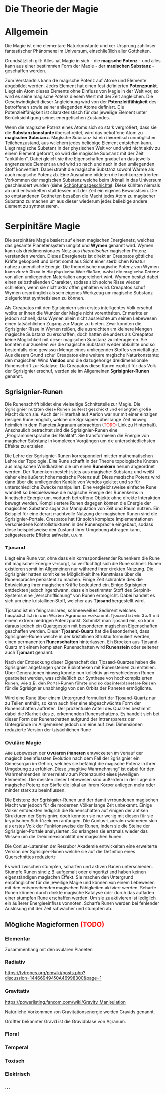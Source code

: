# Die Theorie der Magie

# Allgemein

Die Magie ist eine elementare Naturkonstante und der Ursprung zahlloser fantastischer Phänomene im Universum, einschließlich aller Gottheiten.

Grundsätzlich gilt: Alles hat Magie in sich - die **magische Potenz** - und alles kann aus einer bestimmten Form der Magie - der **magischen Substanz** - geschaffen werden.

Zum Verständnis kann die magische Potenz auf Atome und Elemente abgebildet werden. Jedes Element hat einen fest definierten **Potenzpunkt**. Liegt ein Atom dieses Elements ohne Einfluss von Magie in der Welt vor, so wird es seine magische Potenz diesem Wert mit der Zeit angleichen. Die Geschwindigkeit dieser Angleichung wird von der **Potenzleitfähigkeit** des betroffenen sowie seiner anliegenden Atome definiert. Die Potenzleitfähigkeit ist charakteristisch für das jeweilige Element unter Berücksichtigung seines energetischen Zustandes.

Wenn die magische Potenz eines Atoms sich so stark vergrößert, dass sie die **Substanzkonstante** überschreitet, wird das betroffene Atom zu **magischer Substanz**. Magische Substanz ist ein theoretisch unmöglicher Teilchenzustand, aus welchem jedes beliebige Element entstehen kann. Liegt magische Substanz in der physischen Welt vor und wird nicht aktiv zu einem Element geformt, so wird die magische Substanz mit der Zeit "abkühlen". Dabei gleicht sie ihre Eigenschaften graduel an das jeweils angrenzende Element an und wird so nach und nach in den umliegenden Stoff konvertiert. Dabei strahlt die magische Substanz sowohl Wärme als auch magische Potenz ab. Eine Ausnahme bildeten die hochkonzentrierten Vorkommen der magischen Substanz welche beim Urknall in das Universum geschleudert wurden (siehe [Schöpfungsgeschichte](schoepfungsgeschichte.md#Die_Gottheiten)). Diese kühlten niemals ab und entwickelten stattdessen mit der Zeit ein eigenes Bewusstsein. Die so entstandenen Gottheiten besaßen die Macht jedes Atom zu magischer Substanz zu machen um aus dieser wiederum jedes beliebige andere Element zu synthetisieren.

# Serpinitäre Magie

Die serpinitäre Magie basiert auf einem magischen Energienetz, welches das gesamte Planetensystem umgibt und **Wymen** genannt wird. Wymen kann als dreidimensionales Netz aus *theoretischer* magischer Potenz verstanden werden. Dieses Energienetz ist direkt an Creapatos göttliche Kräfte gekoppelt und bietet somit aus Sicht einer sterblichen Kreatur nahezu unendliche Energie. Die theoretische magische Potenz von Wymen kann durch Risse in die physische Welt fließen, wobei die magische Potenz von allen umliegenden Materialien angereichert wird. Wymen besitzt dabei einen selbstheilenden Charakter, sodass sich solche Risse wieder schließen, wenn sie nicht aktiv offen gehalten wird. Creapatos schuf Wymen ursprünglich als sein eigenes Werkzeug um magische Substanz zielgerichtet synthetisieren zu können.

Als Creapatos mit den Sgrisigniern sein erstes intelligentes Volk erschuf wollte er ihnen die Wunder der Magie nicht vorenthalten. Er merkte er jedoch schnell, dass Wymen allein nicht ausreichte um seinen Lebewesen einen tatsächlichen Zugang zur Magie zu bieten. Zwar konnten die Sgrisignier Risse in Wymen reißen, die ausreichten um kleinere Mengen magische Substanz zu erschaffen, doch hatten sie anders als Creapatos keine Möglichkeit mit dieser magischen Substanz zu interagieren. Sie konnten nur zusehen wie die magische Substanz wieder abkühlte und so bestenfalls eine gewissen Menge eines umliegenden Stoffes vervielfältigte. Aus diesem Grund schuf Creapatos eine weitere magische Naturkonstante: den magischen Wind **Vendos** und die dazugehörige dreidimensionale Runenschrift zur Katalyse. Da Creapatos diese Runen explizit für das Volk der Sgrisignier erschuf, werden sie im Allgemeinen **Sgrisignier-Runen** genannt.

## Sgrisignier-Runen

Die Runenschrift bildet eine vielseitige Schnittstelle zur Magie. Die Sgrisignier nutzten diese Runen äußerst geschickt
und erlangten große Macht durch sie. Auch der Hinterhalt auf Aerion war nur mit einer einzigen riesigen Rune möglich,
welche die Sgrisignier über lange Zeit hinweg heimlich in dem Planeten [Agranum](../himmelskoerper/agranum.md)
anbrachten (<span style="color:red">TODO</span>: Link zu Hinterhalt).
Anschaulich betrachtet sind die Sgrisignier-Runen eine „Programmiersprache der Realität“. Sie transformieren die Energie von magischer Substanz in komplexen Vorgängen um die unterschiedlichsten Effekte zu erzielen.

Die Lehre der Sgrisignier-Runen korrespondiert mit der mathematischen Lehre der Topologie. Eine Rune schafft in der
Theorie topologische Knoten aus magischen Windkanälen die um einen **Runenkern** herum angeordnet werden. Der Runenkern
besteht stets aus magischer Substanz und weißt daher eine äußerst hohe magische Potenz auf. Diese magische Potenz wird
dann über die umliegenden Kanäle von Vendos geleitet und so für unterschiedliche Zwecke manipuliert. Eine
vergleichsweise einfache Rune wandelt so beispielsweise die magische Energie des Runenkerns in kinetische Energie um,
wodurch betroffene Objekte ohne direkte Interaktion bewegt werden. Kompliziertere Runen dagegen können die Energie der
magischen Substanz sogar zur Manipulation von Zeit und Raum nutzen. Ein Beispiel für eine derart machtvolle Nutzung der
magischen Runen sind die Sgrisignier-Portale. Creapatos hat für solch komplexe Implementationen verschiedene
Kontrollstrukturen in der Runensprache eingebaut, sodass diese beispielsweise den Zustand ihrer Umgebung abfragen kann,
zeitgesteuerte Effekte aufweist, u.v.m.

### Tjosand

Liegt eine Rune vor, ohne dass ein korrespondierender Runenkern die Rune mit magischer Energie versorgt, so verflüchtigt sich die Rune schnell. Runen existieren somit im Allgemeinen nur während ihrer direkten Nutzung. Die Sgrisignier hatten somit keine Möglichkeit ihre Kenntnisse über die Runensprache persistent zu machen. Einige Zeit schränkte dies die Entwicklung ihrer magischen Kräfte bedeutend ein. Einige Sgrisignier entdeckten jedoch <span style=„color:red“>irgendwann</span>, dass ein bestimmter Stoff des Serpinit-Systems eine „Verschriftlichung“ von Runen ermöglicht. Dabei handelt es sich um eine kristallinen Stoff, welcher aus **Tjosand** hergestellt wird.

Tjosand ist ein feingranulares, schneeweißes Sediment welches hauptsächlich in den Wüsten Agranums vorkommt. Tjosand ist ein Stoff mit einem extrem niedrigen Potenzpunkt. Schmilzt man Tjosand ein, so kann daraus jedoch ein Quarzgestein mit besonderen magischen Eigenschaften geschaffen werden. Dieser **Tjosand-Quarz** hat die Besonderheit, dass Sgrisignier-Runen welche in der kristallinen Struktur formuliert werden, einen permanenten **Runenschatten** hinterlassen. Ein Brocken aus Tjosand-Quarz mit einem kompletten Runenschatten wird **Runenstein** oder seltener auch **Tjomant** genannt.

Nach der Entdeckung dieser Eigenschaft des Tjosand-Quarzes haben die Sgrisignier angefangen ganze Bibliotheken mit Runensteinen zu erstellen. Über Generationen hinweg konnte nun kollektiv an verschiedenen Runen gearbeitet werden, was schließlich zur Synthese von hochkomplizierten Runen, wie z.B. den Portal-Runen führte und so das interplanetare Reisen für die Sgrisignier unabhängig von den Orbits der Planeten ermöglichte.

Wird eine Rune über einem Untergrund formuliert der Tjosand-Quartz nur zu Teilen enthält, so kann auch hier eine abgeschwächte Form der Runenschatten auftreten. Der prozentuale Anteil des Quarzes bestimmt dabei die Klarheit des zu erkennenden Runenschattens.
Es handelt sich bei dieser Form der Runenschatten aufgrund der Intransparenz der Untergründe im Allgemeinen jedoch um
eine auf zwei Dimensionen reduzierte Version der tatsächlichen Rune

### Ovuläre Magie

Alle Lebewesen der **Ovulären Planeten** entwickelten im Verlauf der magisch beeinflussten Evolution nach dem Fall der Sgrisignier ein Sinnesorgan im Gehirn, welches sie befähigt die magische Potenz in ihrer Umgebung zu erfühlen. Diese „magitive Wahrnehmung“ ist dabei für den Wahrnehmenden immer relativ zum Potenzpunkt eines jeweiligen Elementes. Die meisten dieser Lebewesen sind außerdem in der Lage die magische Potenz der Stoffe die lokal an ihrem Körper anliegen mehr oder minder stark zu beeinflussen.

Die Existenz der Sgrisignier-Runen und der damit verbundenen magischen Macht war jedoch für die modernen Völker lange Zeit unbekannt. Einige Völker entdeckten lediglich die Runenschatten auf einigen der antiken Strukturen der Sgrisignier, doch konnten sie nur wenig mit diesen für sie kryptischen Schriftzeichen anfangen.
Die Conius-Lateralen widmeten sich als erstes Volk der Funktionsweise der Runen, indem sie die Steine der Sgrisignier-Portale analysierten.
So erlangten sie erstmals wieder das Wissen um die Dreidimensionalität der magischen Runen.


Die Conius-Lateralen der Resrubor Akademie entwickelten eine erweiterte Version der Sgrisigier-Runen welche sie auf die Definition eines Querschnittes reduzierte

Es wird zwischen stumpfen, scharfen und aktiven Runen unterschieden. Stumpfe Runen sind z.B. aufgemalt oder eingeritzt und haben keinen eigenständigen magischen Effekt. Sie machen den Untergrund empfänglicher für die jeweilige Magie und können von einem Lebewesen mit den entsprechenden magischen Fähigkeiten aktiviert werden. Scharfe Runen können durch direkte magische Katalyse oder durch das aufladen einer stumpfen Rune erschaffen werden. Um sie zu aktivieren ist lediglich ein äußerer Energieeinfluss vonnöten. Scharfe Runen werden bei fehlender Auslösung mit der Zeit schwächer und stumpfen ab.

## Mögliche Magieformen <span style="color: red;">(TODO)</span>

### Elementar

Zusammenhang mit den ovulären Planeten

### Radiativ

https://tvtropes.org/pmwiki/posts.php?discussion=14466949450A46998300&page=1

### Gravitativ

https://powerlisting.fandom.com/wiki/Gravity_Manipulation

Natürliche Vorkommen von Gravitationsenergie werden Gravids genannt.

Größter bekannter Gravid ist die Gravidblase von Agranum.

### Floral

### Temperal

### Toxisch

### Elektrisch

### ...